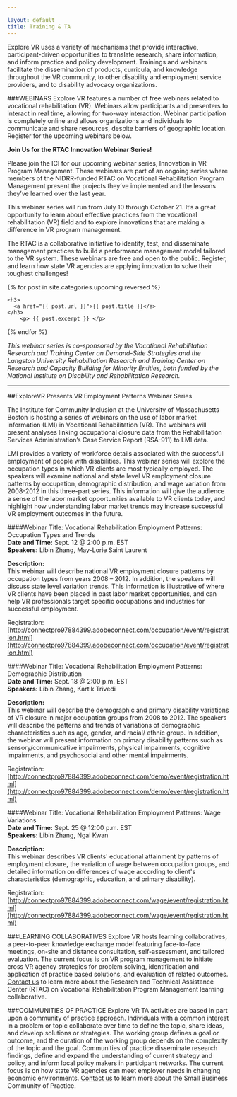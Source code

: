 ```yaml
---

layout: default
title: Training & TA
---
```


Explore VR uses a variety of mechanisms that provide interactive, participant-driven opportunities to translate research, share information, and inform practice and policy development.  Trainings and webinars facilitate the dissemination of products, curricula, and knowledge throughout the VR community, to other disability and employment service providers, and to disability advocacy organizations.

###WEBINARS
Explore VR features a number of free webinars related to vocational rehabilitation (VR). Webinars allow participants and presenters to interact in real time, allowing for two-way interaction. Webinar participation is completely online and allows organizations and individuals to communicate and share resources, despite barriers of geographic location. Register for the upcoming webinars below.

<div>
<p><strong>Join Us for the RTAC Innovation Webinar Series!</strong></p>

<p>Please join the ICI for our upcoming webinar series, Innovation in VR Program Management. These webinars are part of an ongoing series where members of the NIDRR-funded RTAC on Vocational Rehabilitation Program Management present the projects they’ve implemented and the lessons they’ve learned over the last year.</p>

<p>This webinar series will run from July 10 through October 21. It’s a great opportunity to learn about effective practices from the vocational rehabilitation (VR) field and to explore innovations that are making a difference in VR program management.</p>

<p>The RTAC is a collaborative initiative to identify, test, and disseminate management practices to build a performance management model tailored to the VR system.
These webinars are free and open to the public. Register, and learn how state VR agencies are applying innovation to solve their toughest challenges!</p>


{% for post in site.categories.upcoming reversed %}


    <h3>
      <a href="{{ post.url }}">{{ post.title }}</a>
    </h3>
        <p> {{ post.excerpt }} </p>


{% endfor %}
<p><i>This webinar series is co-sponsored by the Vocational Rehabilitation Research and Training Center on Demand-Side Strategies and the Langston University Rehabilitation Research and Training Center on Research and Capacity Building for Minority Entities, both funded by the National Institute on Disability and Rehabilitation Research.</i></p>

<hr />

</div>


##ExploreVR Presents VR Employment Patterns Webinar Series

The Institute for Community Inclusion at the University of Massachusetts Boston is hosting a series of webinars on the use of labor market information (LMI) in Vocational Rehabilitation (VR). The webinars will present analyses linking occupational closure data from the Rehabilitation Services Administration’s Case Service Report (RSA-911) to LMI data.  

LMI provides a variety of workforce details associated with the successful employment of people with disabilities. This webinar series will explore the occupation types in which VR clients are most typically employed. The speakers will examine national and state level VR employment closure patterns by occupation, demographic distribution, and wage variation from 2008-2012 in this three-part series. This information will give the audience a sense of the labor market opportunities available to VR clients today, and highlight how understanding labor market trends may increase successful VR employment outcomes in the future.  

####Webinar Title: Vocational Rehabilitation Employment Patterns: Occupation Types and Trends 	
**Date and Time:** Sept. 12 @ 2:00 p.m. EST  
**Speakers:** Libin Zhang, May-Lorie Saint Laurent  
  
**Description:**  
This webinar will describe national VR employment closure patterns by occupation types from years 2008 – 2012.  In addition, the speakers will discuss state level variation trends. This information is illustrative of where VR clients have been placed in past labor market opportunities, and can help VR professionals target specific occupations and industries for successful employment.  

Registration: [http://connectpro97884399.adobeconnect.com/occupation/event/registration.html](http://connectpro97884399.adobeconnect.com/occupation/event/registration.html)


 
####Webinar Title: Vocational Rehabilitation Employment Patterns: Demographic Distribution 	
**Date and Time:** Sept. 18 @ 2:00 p.m. EST  
**Speakers:** Libin Zhang, Kartik Trivedi   
  
**Description:**  
This webinar will describe the demographic and primary disability variations of VR closure in major occupation groups from 2008 to 2012. The speakers will describe the patterns and trends of variations of demographic characteristics such as age, gender, and racial/ ethnic group. In addition, the webinar will present information on primary disability patterns such as sensory/communicative impairments, physical impairments, cognitive impairments, and psychosocial and other mental impairments.

Registration: [http://connectpro97884399.adobeconnect.com/demo/event/registration.html](http://connectpro97884399.adobeconnect.com/demo/event/registration.html)

 
####Webinar Title: Vocational Rehabilitation Employment Patterns: Wage Variations 	
**Date and Time:** Sept. 25 @ 12:00 p.m. EST  
**Speakers:** Libin Zhang, Ngai Kwan  	

**Description:**  
This webinar describes VR clients' educational attainment by patterns of employment closure, the variation of wage between occupation groups, and detailed information on differences of wage according to client's characteristics (demographic, education, and primary disability).  
 
Registration:  [http://connectpro97884399.adobeconnect.com/wage/event/registration.html](http://connectpro97884399.adobeconnect.com/wage/event/registration.html)




###LEARNING COLLABORATIVES
Explore VR hosts learning collaboratives, a peer-to-peer knowledge exchange model featuring face-to-face meetings, on-site and distance consultation, self-assessment, and tailored evaluation.  The current focus is on VR program management to initiate cross VR agency strategies for problem solving, identification and application of practice based solutions, and evaluation of related outcomes. [Contact us](/contact.html) to learn more about the Research and Technical Assistance Center (RTAC) on Vocational Rehabilitation Program Management learning collaborative. 

###COMMUNITIES OF PRACTICE
Explore VR TA activities are based in part upon a community of practice approach. Individuals with a common interest in a problem or topic collaborate over time to define the topic, share ideas, and develop solutions or strategies. The working group defines a goal or outcome, and the duration of the working group depends on the complexity of the topic and the goal. Communities of practice disseminate research findings, define and expand the understanding of current strategy and policy, and inform local policy makers in participant networks.  The current focus is on how state VR agencies can meet employer needs in changing economic environments. [Contact us](/contact.html) to learn more about the Small Business Community of Practice.
